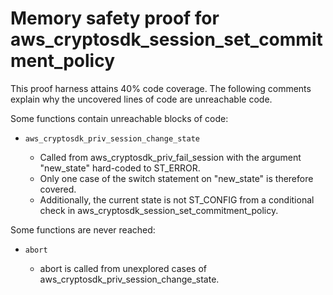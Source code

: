 # Memory safety proof for aws_cryptosdk_session_set_commitment_policy

This proof harness attains 40% code coverage.  The following comments explain
why the uncovered lines of code are unreachable code.

Some functions contain unreachable blocks of code:

* `aws_cryptosdk_priv_session_change_state`

    * Called from aws_cryptosdk_priv_fail_session with the argument "new_state" hard-coded to ST_ERROR. 
    * Only one case of the switch statement on "new_state" is therefore covered. 
    * Additionally, the current state is not ST_CONFIG from a conditional check in aws_cryptosdk_session_set_commitment_policy. 

Some functions are never reached:

* `abort`

    * abort is called from unexplored cases of aws_cryptosdk_priv_session_change_state.